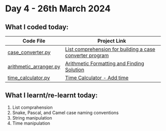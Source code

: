 # Day 4 - 26th March 2024

## What I coded today:

| Code File                                    | Project Link                                                                                                          |
|----------------------------------------------|-----------------------------------------------------------------------------------------------------------------------|
| [case_converter.py](./case_converter.py)     | [List comprehension for building a case converter program](https://www.freecodecamp.org/learn/scientific-computing-with-python/learn-list-comprehension-by-building-a-case-converter-program)                           |
| [arithmetic_arranger.py](./arithmetic_arranger.py) | [Arithmetic Formatting and Finding Solution](https://www.freecodecamp.org/learn/scientific-computing-with-python/scientific-computing-with-python-projects/arithmetic-formatter) |
| [time_calculator.py](time_calculator.py)     | [Time Calculator - Add time](https://www.freecodecamp.org/learn/scientific-computing-with-python/scientific-computing-with-python-projects/time-calculator)                               |

## What I learnt/re-learnt today:
1. List comprahension
2. Snake, Pascal, and Camel case naming conventions
3. String manipulation
4. Time manipulation
